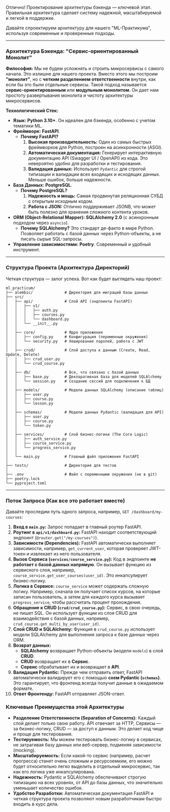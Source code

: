 Отлично! Проектирование архитектуры бэкенда — ключевой этап. Правильная архитектура сделает систему надежной, масштабируемой и легкой в поддержке.

Давайте спроектируем архитектуру для нашего "ML-Практикума", используя современные и проверенные подходы.

---

### **Архитектура Бэкенда: "Сервис-ориентированный Монолит"**

**Философия:** Мы не будем усложнять и строить микросервисы с самого начала. Это излишне для нашего проекта. Вместо этого мы построим **"монолит"**, но с **четким разделением ответственности** внутри, как если бы это были отдельные сервисы. Такой подход называется **сервис-ориентированным** или **модульным монолитом**. Он дает нам простоту развертывания монолита и чистоту архитектуры микросервисов.

**Технологический Стек:**

* **Язык:** **Python 3.10+**. Он идеален для бэкенда, особенно с учетом тематики ML.
* **Фреймворк:** **FastAPI**.
  * **Почему FastAPI?**
    1. **Высокая производительность:** Один из самых быстрых фреймворков для Python, построен на асинхронности (ASGI).
    2. **Автоматическая документация:** Генерирует интерактивную документацию API (Swagger UI / OpenAPI) из кода. Это невероятно удобно для разработки и тестирования.
    3. **Валидация данных:** Использует `Pydantic` для строгой типизации и валидации всех входящих и исходящих данных. Меньше ошибок, больше надежности.
* **База Данных:** **PostgreSQL**.
  * **Почему PostgreSQL?**
    1. **Надежность и мощь:** Самая продвинутая реляционная СУБД с открытым исходным кодом.
    2. **Работа с JSON:** Отлично поддерживает JSONB, что может быть полезно для хранения сложного контента уроков.
* **ORM (Object-Relational Mapper):** **SQLAlchemy 2.0** (с асинхронным подходом через `asyncio`).
  * **Почему SQLAlchemy?** Это стандарт де-факто в мире Python. Позволяет работать с базой данных через Python-объекты, а не писать сырые SQL-запросы.
* **Управление зависимостями:** **Poetry**. Современный и удобный инструмент.

---

### **Структура Проекта (Архитектура Директорий)**

Четкая структура — залог успеха. Вот как будет выглядеть наш проект:

```
ml_practicum/
├── alembic/              # Директория для миграций базы данных
├── src/
│   ├── api/              # Слой API (эндпоинты FastAPI)
│   │   ├── v1/
│   │   │   ├── auth.py
│   │   │   ├── courses.py
│   │   │   └── dashboard.py
│   │   └── __init__.py
│   │
│   ├── core/             # Ядро приложения
│   │   ├── config.py     # Конфигурация (переменные окружения)
│   │   └── security.py   # Хеширование паролей, работа с JWT
│   │
│   ├── crud/             # Слой доступа к данным (Create, Read, Update, Delete)
│   │   ├── crud_user.py
│   │   └── crud_course.py
│   │
│   ├── db/               # Все, что связано с базой данных
│   │   ├── base.py       # Декларативная база для моделей SQLAlchemy
│   │   └── session.py    # Создание сессий для подключения к БД
│   │
│   ├── models/           # Модели данных SQLAlchemy (описание таблиц)
│   │   ├── user.py
│   │   ├── course.py
│   │   └── lesson.py
│   │
│   ├── schemas/          # Модели данных Pydantic (валидация для API)
│   │   ├── user.py
│   │   ├── course.py
│   │   └── token.py
│   │
│   ├── services/         # Слой бизнес-логики (The Core Logic)
│   │   ├── auth_service.py
│   │   ├── course_service.py
│   │   └── progress_service.py
│   │
│   └── main.py           # Главный файл приложения FastAPI
│
├── tests/                # Директория для тестов
│
├── .env                  # Файл с переменными окружения (не в git)
├── poetry.lock
└── pyproject.toml
```

---

### **Поток Запроса (Как все это работает вместе)**

Давайте проследим путь одного запроса, например, `GET /dashboard/my-courses`:

1. **Вход в `main.py`:** Запрос попадает в главный роутер FastAPI.
2. **Роутинг в `api/v1/dashboard.py`:** FastAPI находит соответствующий эндпоинт (`@router.get("/my-courses")`).
3. **Зависимости (Dependencies):** FastAPI автоматически выполняет зависимости, например, `get_current_user`, которая проверяет JWT-токен и извлекает из него пользователя.
4. **Вызов Сервиса (`services/course_service.py`):** Код в эндпоинте **не работает с базой данных напрямую**. Он вызывает функцию из сервисного слоя, например, `course_service.get_user_courses(user_id)`. Это инкапсулирует бизнес-логику.
5. **Логика в Сервисе:** `course_service` может содержать сложную логику. Например, сначала он получает список курсов, на которые записан пользователь, а затем для каждого курса вызывает `progress_service`, чтобы рассчитать процент прохождения.
6. **Обращение к CRUD (`crud/crud_course.py`):** Сервис, в свою очередь, не пишет SQL. Он использует функции из слоя CRUD для взаимодействия с базой данных, например, `crud_course.get_multi_by_user(user_id)`.
7. **Слой CRUD и SQLAlchemy:** Функция в `crud_course.py` использует модели SQLAlchemy для выполнения запроса к базе данных через ORM.
8. **Возврат данных:**
   * **SQLAlchemy** возвращает Python-объекты (модели `models`) в слой **CRUD**.
   * **CRUD** возвращает их в **Сервис**.
   * **Сервис** обрабатывает их и возвращает в **API**.
9. **Валидация Pydantic:** Прежде чем отправить ответ, FastAPI автоматически валидирует его с помощью **схем Pydantic (`schemas`)**. Это гарантирует, что фронтенд всегда получит данные в ожидаемом формате.
10. **Ответ Фронтенду:** FastAPI отправляет JSON-ответ.

### **Ключевые Преимущества этой Архитектуры**

* **Разделение Ответственности (Separation of Concerns):** Каждый слой делает только свою работу. API отвечает за HTTP, Сервисы — за бизнес-логику, CRUD — за доступ к данным. Это делает код чище и проще для тестирования.
* **Тестируемость:** Мы можем тестировать бизнес-логику в сервисах, не затрагивая базу данных или веб-сервер, подменяя зависимости (mocking).
* **Масштабируемость:** Если какой-то сервис (например, расчет прогресса) станет очень сложным и ресурсоемким, его можно будет относительно легко выделить в отдельный микросервис, так как его логика уже инкапсулирована.
* **Надежность:** Pydantic и SQLAlchemy обеспечивают строгую типизацию на всех уровнях, от API до базы данных, что значительно уменьшает количество ошибок.
* **Удобство Разработки:** Автоматическая документация FastAPI и четкая структура проекта позволяют новым разработчикам быстро входить в курс дела.